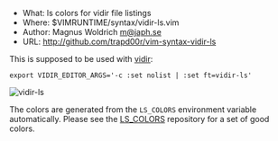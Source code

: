 *   What: ls colors for vidir file listings
*  Where: $VIMRUNTIME/syntax/vidir-ls.vim
* Author: Magnus Woldrich <m@japh.se>
*    URL: http://github.com/trapd00r/vim-syntax-vidir-ls

This is supposed to be used with [vidir][0]:

    export VIDIR_EDITOR_ARGS='-c :set nolist | :set ft=vidir-ls'

![vidir-ls](http://devel.japh.se/vim-syntax-vidir-ls/vidir-ls.png)

The colors are generated from the ``LS_COLORS`` environment variable
automatically. Please see the [LS\_COLORS][1] repository for a set of good
colors.

[0]: https://github.com/trapd00r/vidir
[1]: https://github.com/trapd00r/LS_COLORS
